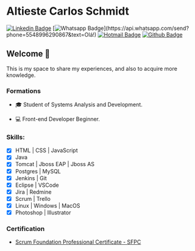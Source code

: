 # Altieste Carlos Schmidt

[![Linkedin Badge](https://img.shields.io/badge/-LinkedIn-blue?style=flat-square&logo=Linkedin&logoColor=white&link=link_do_seu_perfil_no_linkedin)](https://www.linkedin.com/in/altieste-carlos/)
[![Whatsapp Badge](https://img.shields.io/badge/-Whatsapp-4CA143?style=flat-square&labelColor=4CA143&logo=whatsapp&logoColor=white&link=https://api.whatsapp.com/send?phone=5548996290867&text=Olá!)](https://api.whatsapp.com/send?phone=5548996290867&text=Olá!)
[![Hotmail Badge](https://img.shields.io/badge/-Hotmail-0078D4?style=flat-square&logo=microsoft-outlook&logoColor=white&link=mailto:altieste_carlos@hotmail.com)](mailto:altieste_carlos@hotmail.com)
[![Github Badge](https://img.shields.io/badge/-Github-000?style=flat-square&logo=Github&logoColor=white&link=https://github.com/https://github.com/Altieste-Dev)](https://https://github.com/Altieste-Dev)

## Welcome 👋
This is my space to share my experiences, and also to acquire more knowledge.

### Formations

- :mortar_board: Student of Systems Analysis and Development.

- :computer: Front-end Developer Beginner.

### Skills:

- [x] HTML | CSS | JavaScript
- [x] Java 
- [x] Tomcat | Jboss EAP | Jboss AS
- [x] Postgres | MySQL
- [x] Jenkins | Git
- [x] Eclipse | VSCode
- [x] Jira | Redmine
- [x] Scrum | Trello
- [x] Linux | Windows | MacOS 
- [x] Photoshop | Illustrator

### Certification
- [Scrum Foundation Professional Certificate - SFPC](https://drive.google.com/file/d/1oSujK-S9jYw5UOLX8w3WJe3viNUsk0wa/view?usp=sharing)




